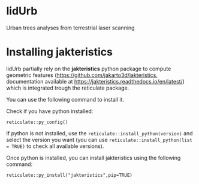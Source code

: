 # lidUrb
Urban trees analyses from terrestrial laser scanning

# Installing jakteristics

lidUrb partially rely on the **jakteristics** python package to compute geometric features (https://github.com/jakarto3d/jakteristics, documentation available at https://jakteristics.readthedocs.io/en/latest/) which is integrated trough the reticulate package.

You can use the following command to install it.

Check if you have python installed:
```
reticulate::py_config()
```

If python is not installed, use the ```reticulate::install_python(version)``` and select the version you want (you can use ```reticulate::install_python(list = TRUE)``` to check all available versions).

Once python is installed, you can install jakteristics using the following command:
```
reticulate::py_install("jakteristics",pip=TRUE)
```
